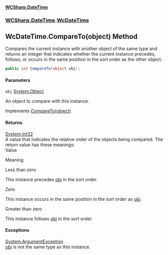 #### [WCSharp\.DateTime](README.md 'README')
### [WCSharp\.DateTime](WCSharp.DateTime.md 'WCSharp\.DateTime').[WcDateTime](WCSharp.DateTime.WcDateTime.md 'WCSharp\.DateTime\.WcDateTime')

## WcDateTime\.CompareTo\(object\) Method

Compares the current instance with another object of the same type and returns an integer that indicates whether the current instance precedes, follows, or occurs in the same position in the sort order as the other object\.

```csharp
public int CompareTo(object obj);
```
#### Parameters

<a name='WCSharp.DateTime.WcDateTime.CompareTo(object).obj'></a>

`obj` [System\.Object](https://learn.microsoft.com/en-us/dotnet/api/system.object 'System\.Object')

An object to compare with this instance\.

Implements [CompareTo\(object\)](https://learn.microsoft.com/en-us/dotnet/api/system.icomparable.compareto#system-icomparable-compareto(system-object) 'System\.IComparable\.CompareTo\(System\.Object\)')

#### Returns
[System\.Int32](https://learn.microsoft.com/en-us/dotnet/api/system.int32 'System\.Int32')  
A value that indicates the relative order of the objects being compared\. The return value has these meanings:  
  Value  

  Meaning  

  Less than zero  

  This instance precedes [obj](WCSharp.DateTime.WcDateTime.CompareTo(object).md#WCSharp.DateTime.WcDateTime.CompareTo(object).obj 'WCSharp\.DateTime\.WcDateTime\.CompareTo\(object\)\.obj') in the sort order\.  

  Zero  

  This instance occurs in the same position in the sort order as [obj](WCSharp.DateTime.WcDateTime.CompareTo(object).md#WCSharp.DateTime.WcDateTime.CompareTo(object).obj 'WCSharp\.DateTime\.WcDateTime\.CompareTo\(object\)\.obj')\.  

  Greater than zero  

  This instance follows [obj](WCSharp.DateTime.WcDateTime.CompareTo(object).md#WCSharp.DateTime.WcDateTime.CompareTo(object).obj 'WCSharp\.DateTime\.WcDateTime\.CompareTo\(object\)\.obj') in the sort order\.

#### Exceptions

[System\.ArgumentException](https://learn.microsoft.com/en-us/dotnet/api/system.argumentexception 'System\.ArgumentException')  
[obj](WCSharp.DateTime.WcDateTime.CompareTo(object).md#WCSharp.DateTime.WcDateTime.CompareTo(object).obj 'WCSharp\.DateTime\.WcDateTime\.CompareTo\(object\)\.obj') is not the same type as this instance\.